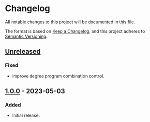 # Changelog

All notable changes to this project will be documented in this file.

The format is based on [Keep a Changelog](https://keepachangelog.com/en/1.1.0/),
and this project adheres to [Semantic Versioning](https://semver.org/spec/v2.0.0.html).

## [Unreleased]
### Fixed
- Improve degree program combination control.

## [1.0.0] - 2023-05-03

### Added
- Initial release.

[Unreleased]: https://github.com/RRZE-Webteam/FAU-Studium/compare/1.0.0...HEAD
[1.0.0]: https://github.com/RRZE-Webteam/FAU-Studium/releases/tag/1.0.0
